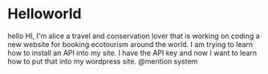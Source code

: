 # Helloworld
hello
HI, I'm alice a travel and conservation lover that is working on coding a new website for booking ecotourism around the world. I am trying to learn how to install an API into my site. I have the API key and now I want to learn how to put that into my wordpress site. 
@mention system 
